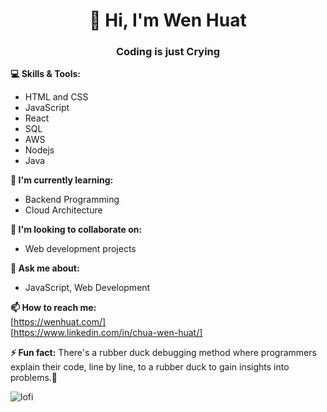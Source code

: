 # <div  align="center"> 👋 Hi, I'm Wen Huat</div>
### <div align="center">Coding is just Crying </div>

**💻 Skills & Tools:**
* HTML and CSS
* JavaScript
* React 
* SQL
* AWS
* Nodejs
* Java

**🌱 I'm currently learning:**
* Backend Programming
* Cloud Architecture

**🤔 I'm looking to collaborate on:**
* Web development projects


**💬 Ask me about:**
* JavaScript, Web Development

**📫 How to reach me:**<br>
[https://wenhuat.com/]<br>
[https://www.linkedin.com/in/chua-wen-huat/]

**⚡ Fun fact:**
There's a rubber duck debugging method where programmers explain their code, line by line, to a rubber duck to gain insights into problems.🦆



![lofi](https://github.com/Huaty/Huaty/assets/50129813/887f650b-71a9-41f4-afb6-25f9a2fc4a84)





